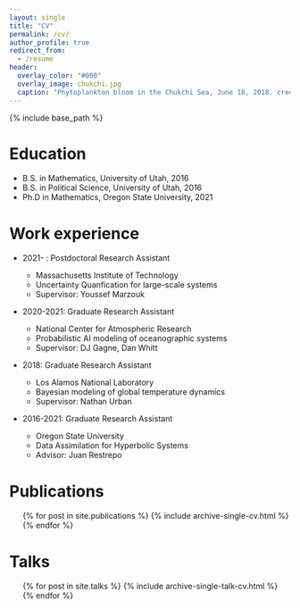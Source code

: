 ```yaml
---
layout: single
title: "CV"
permalink: /cv/
author_profile: true
redirect_from:
  - /resume
header:
  overlay_color: "#000"
  overlay_image: chukchi.jpg
  caption: "Phytoplankton bloom in the Chukchi Sea, June 18, 2018. credit: NASA Earth Observatory"
---
```


{% include base_path %}

Education
======
* B.S. in Mathematics, University of Utah, 2016
* B.S. in Political Science, University of Utah, 2016
* Ph.D in Mathematics, Oregon State University, 2021

Work experience
======
* 2021- : Postdoctoral Research Assistant
  * Massachusetts Institute of Technology
  * Uncertainty Quanfication for large-scale systems
  * Supervisor: Youssef Marzouk

* 2020-2021: Graduate Research Assistant
  * National Center for Atmospheric Research
  * Probabilistic AI modeling of oceanographic systems
  * Supervisor: DJ Gagne, Dan Whitt

* 2018: Graduate Research Assistant
  * Los Alamos National Laboratory
  * Bayesian modeling of global temperature dynamics
  * Supervisor:  Nathan Urban

* 2016-2021: Graduate Research Assistant
  * Oregon State University
  * Data Assimilation for Hyperbolic Systems
  * Advisor: Juan Restrepo
  

Publications
======
  <ul>{% for post in site.publications %}
    {% include archive-single-cv.html %}
  {% endfor %}</ul>
  
Talks
======
  <ul>{% for post in site.talks %}
    {% include archive-single-talk-cv.html %}
  {% endfor %}</ul>
  

